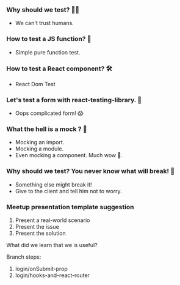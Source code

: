 ### Why should we test? 🤷‍♂️

- We can't trust humans.

### How to test a JS function? 🔨

- Simple pure function test.

### How to test a React component? 🛠

- React Dom Test

### Let's test a form with react-testing-library. 🧰

- Oops complicated form! 😱

### What the hell is a mock ? 🦆

- Mocking an import.
- Mocking a module.
- Even mocking a component. Much wow 🤯.

### Why should we test? You never know what will break! 🧨

- Something else might break it!
- Give to the client and tell him not to worry.

### Meetup presentation template suggestion

1. Present a real-world scenario
2. Present the issue
3. Present the solution

What did we learn that we is useful?

Branch steps:

1. login/onSubmit-prop
2. login/hooks-and-react-router
